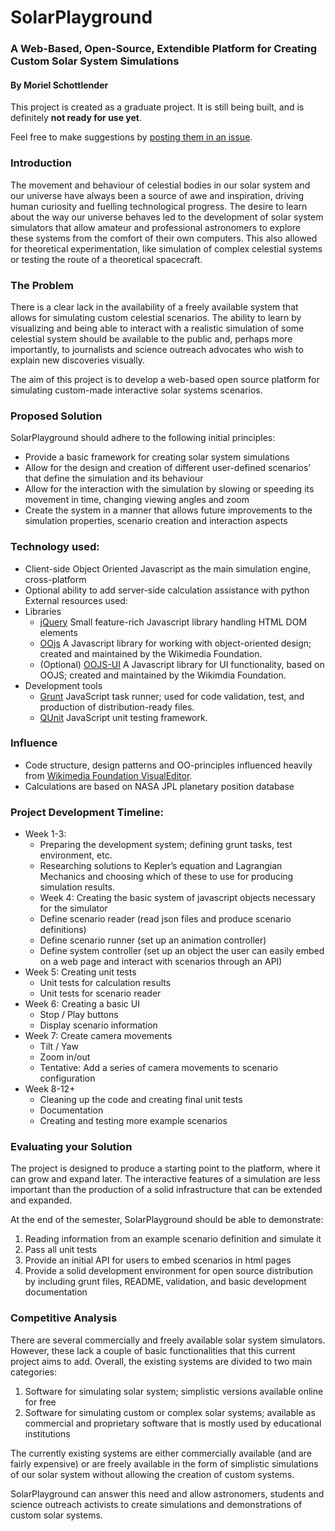 # SolarPlayground
### A Web-Based, Open-Source, Extendible Platform for Creating Custom Solar System Simulations
#### By Moriel Schottlender

This project is created as a graduate project. It is still being built, and is definitely **not ready for use yet**.

Feel free to make suggestions by [posting them in an issue](https://github.com/mooeypoo/SolarPlayground/issues).

### Introduction

The movement and behaviour of celestial bodies in our solar system and our universe have always been a source of awe and inspiration, driving human curiosity and fuelling technological progress. The desire to learn about the way our universe behaves led to the development of solar system simulators that allow amateur and professional astronomers to explore these systems from the comfort of their own computers. This also allowed for theoretical experimentation, like simulation of complex celestial systems or testing the route of a theoretical spacecraft.

### The Problem

There is a clear lack in the availability of a freely available system that allows for simulating custom celestial scenarios. The ability to learn by visualizing and being able to interact with a realistic simulation of some celestial system should be available to the public and, perhaps more importantly, to journalists and science outreach advocates who wish to explain new discoveries visually.

The aim of this project is to develop a web-based open source platform for simulating custom-made interactive solar systems scenarios.

### Proposed Solution

SolarPlayground should adhere to the following initial principles:

* Provide a basic framework for creating solar system simulations
* Allow for the design and creation of different user-defined scenarios’ that define the simulation and its behaviour
* Allow for the interaction with the simulation by slowing or speeding its movement in time, changing viewing angles and zoom
* Create the system in a manner that allows future improvements to the simulation properties, scenario creation and interaction aspects

### Technology used:

* Client-side Object Oriented Javascript as the main simulation engine, cross-platform
* Optional ability to add server-side calculation assistance with python
External resources used:
* Libraries
  * [jQuery](http://jquery.com/) Small feature-rich Javascript library handling HTML DOM elements
  * [OOjs](http://www.mediawiki.org/wiki/OOjs) A Javascript library for working with object-oriented design; created and maintained by the Wikimedia Foundation.
  * (Optional) [OOJS-UI](http://www.mediawiki.org/wiki/OOjs_UI) A Javascript library for UI functionality, based on OOJS; created and maintained by the Wikimdia Foundation.
* Development tools
  * [Grunt](http://gruntjs.com/) JavaScript task runner; used for code validation, test, and production of distribution-ready files.
  * [QUnit](http://qunitjs.com/) JavaScript unit testing framework.

### Influence
* Code structure, design patterns and OO-principles influenced heavily from [Wikimedia Foundation VisualEditor](http://www.mediawiki.org/wiki/VisualEditor).
* Calculations are based on NASA JPL planetary position database

### Project Development Timeline:
* Week 1-3:
  * Preparing the development system; defining grunt tasks, test environment, etc.
  * Researching solutions to Kepler’s equation and Lagrangian Mechanics and choosing which of these to use for producing simulation results.
  * Week 4: Creating the basic system of javascript objects necessary for the simulator
  * Define scenario reader (read json files and produce scenario definitions)
  * Define scenario runner (set up an animation controller)
  * Define system controller (set up an object the user can easily embed on a web page and interact with scenarios through an API)
* Week 5: Creating unit tests
  * Unit tests for calculation results
  * Unit tests for scenario reader
* Week 6: Creating a basic UI
  * Stop / Play buttons
  * Display scenario information
* Week 7: Create camera movements
  * Tilt / Yaw
  * Zoom in/out
  * Tentative: Add a series of camera movements to scenario configuration
* Week 8-12+
  * Cleaning up the code and creating final unit tests
  * Documentation
  * Creating and testing more example scenarios

### Evaluating your Solution

The project is designed to produce a starting point to the platform, where it can grow and expand later. The interactive features of a simulation are less important than the production of a solid infrastructure that can be extended and expanded.

At the end of the semester, SolarPlayground should be able to demonstrate:

1. Reading information from an example scenario definition and simulate it
2. Pass all unit tests
3. Provide an initial API for users to embed scenarios in html pages
4. Provide a solid development environment for open source distribution by including grunt files, README, validation, and basic development documentation

### Competitive Analysis

There are several commercially and freely available solar system simulators. However, these lack a couple of basic functionalities that this current project aims to add. Overall, the existing systems are
divided to two main categories:

1. Software for simulating solar system; simplistic versions available online for free
2. Software for simulating custom or complex solar systems; available as commercial and proprietary software that is mostly used by educational institutions

The currently existing systems are either commercially available (and are fairly expensive) or are freely available in the form of simplistic simulations of our solar system without allowing the creation
of custom systems.

SolarPlayground can answer this need and allow astronomers, students and science outreach activists to create simulations and demonstrations of custom solar systems.

